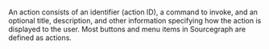# 

An action consists of an identifier (action ID), a command to invoke, and an optional title, description, and other information specifying how the action is displayed to the user. Most buttons and menu items in Sourcegraph are defined as actions.
